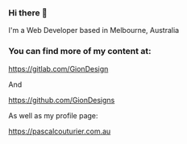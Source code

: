 ### Hi there 👋
I'm a Web Developer based in Melbourne, Australia

### You can find more of my content at:

https://gitlab.com/GionDesign

And

https://github.com/GionDesigns

As well as my profile page:

https://pascalcouturier.com.au

<!--
**GionDesign/GionDesign** is a ✨ _special_ ✨ repository because its `README.md` (this file) appears on your GitHub profile.

Here are some ideas to get you started:

- 🔭 I’m currently working on ...
- 🌱 I’m currently learning ...
- 👯 I’m looking to collaborate on ...
- 🤔 I’m looking for help with ...
- 💬 Ask me about ...
- 📫 How to reach me: ...
- 😄 Pronouns: ...
- ⚡ Fun fact: ...
-->
